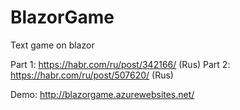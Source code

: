# BlazorGame
Text game on blazor

Part 1: https://habr.com/ru/post/342166/ (Rus)
Part 2: https://habr.com/ru/post/507620/ (Rus)

Demo:
http://blazorgame.azurewebsites.net/
